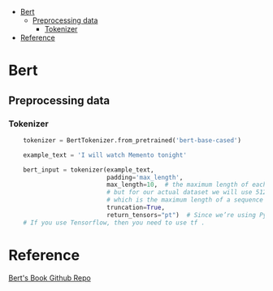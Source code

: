 <!--ts-->
   * [Bert](#bert)
      * [Preprocessing data](#preprocessing-data)
         * [Tokenizer](#tokenizer)
   * [Reference](#reference)

<!-- Added by: gil_diy, at: Thu 24 Feb 2022 09:32:27 IST -->

<!--te-->


# Bert

## Preprocessing data

### Tokenizer
```python
    tokenizer = BertTokenizer.from_pretrained('bert-base-cased')

    example_text = 'I will watch Memento tonight'

    bert_input = tokenizer(example_text,
                           padding='max_length',
                           max_length=10,  # the maximum length of each sequence. In this example we use 10,
                           # but for our actual dataset we will use 512,
                           # which is the maximum length of a sequence allowed for BERT.
                           truncation=True,
                           return_tensors="pt")  # Since we’re using Pytorch, then we use pt.
    # If you use Tensorflow, then you need to use tf .
```



# Reference	

[Bert's Book Github Repo](https://github.com/PacktPublishing/Getting-Started-with-Google-BERT)
